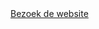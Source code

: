 <!DOCTYPE html>
<html lang="nl">
<head>
    <meta charset="UTF-8">
    <meta http-equiv="X-UA-Compatible" content="IE=edge">
    <meta name="viewport" content="width=device-width, initial-scale=1.0">
    <title>Lege Pagina</title>
</head>
<body>
    <a href="https://motasm20.github.io/Motasm1/Home.html">Bezoek de website</a>
</body>
</html>